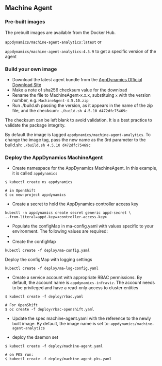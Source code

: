 ## Machine Agent

### Pre-built images
The prebuilt images are available from the Docker Hub.

`appdynamics/machine-agent-analytics:latest` or

`appdynamics/machine-agent-analytics:4.5.9` to get a specific version of the agent

### Build your own image

* Download the latest agent bundle from the [AppDynamics Official Download Site](https://download.appdynamics.com/download/) 
* Make a note of sha256 checksum value for the download
* Rename the file to MachineAgent-x.x.x, substituing `x` with the version number, e.g. `MachineAgent-4.5.10.zip`
* Run ./build.sh passing the version, as it appears in the name of the zip file, and the checksum:
`./build.sh 4.5.10 d472dfc75469c`
 
 The checksum can be left blank to avoid validation. 
It is a best practice to validate the package integrity.

By default the image is tagged `appdynamics/machine-agent-analytics`. To change the image tag, pass the new name as the 3rd parameter to the build.sh:
`./build.sh 4.5.10 d472dfc75469c `

### Deploy the AppDynamics MachineAgent

* Create namespace for the AppDynamics MachineAgent. In this example, it is called `appdynamics`

``` 
$ kubectl create ns appdynamics
```

```
# in OpenShift
$ oc new-project appdynamics 
```

* Create a secret to hold the AppDynamics controller access key

```
kubectl -n appdynamics create secret generic appd-secret \
--from-literal=appd-key=<controller-access-key>
```

* Populate the configMap in ma-config.yaml with values specific to your environment. The following values are required:
*
* Create the configMap
```
kubectl create -f deploy/ma-config.yaml
```

Deploy the configMap with logging settings
```
kubectl create -f deploy/ma-log-config.yaml
```

* Create a service account with appropriate RBAC permissions. By default, the account name is `appdynamics-infraviz`.
The account needs to be privileged and have a read-only access to cluster entities

```
$ kubectl create -f deploy/rbac.yaml
```

```
# For OpenShift
$ oc create -f deploy/rbac-openshift.yaml
```

* Update the spec machine-agent.yaml with the reference to the newly built image. By default, the image name is set to:
`appdynamics/machine-agent-analytics`

* deploy the daemon set

```
$ kubectl create -f deploy/machine-agent.yaml

```

```
# on PKS run:
$ kubectl create -f deploy/machine-agent-pks.yaml
```

